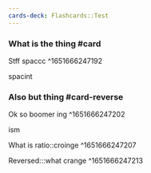 ```yaml
---
cards-deck: Flashcards::Test
---
```



### What is the thing #card
Stff
spaccc
^1651666247192

spacint

### Also but thing #card-reverse
Ok so boomer
ing
^1651666247202

ism



What is ratio::croinge
^1651666247207

Reversed:::what crange
^1651666247213
